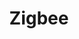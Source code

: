 ---
guid: 2009
title: "Zigbee"
category: Zigbee
description: "Zigbee est un protocole de haut niveau permettant la communication d'équipements personnels ou domestiques équipés de petits émetteurs radios à faible consommation ; il est basé sur la norme IEEE 802.15.4 pour les réseaux à dimension personnelle."
url: "https://csa-iot.org/fr/"
locale: fr_FR
sitemap:
  changefreq: 'monthly'
  exclude: 'no'
  priority: 0.5
  lastmod:  # date to end modification
redirect_from: 
    - /categorie-produit/protocol/zigbee/
    - /categorie-produit/zigbee/?amp
---